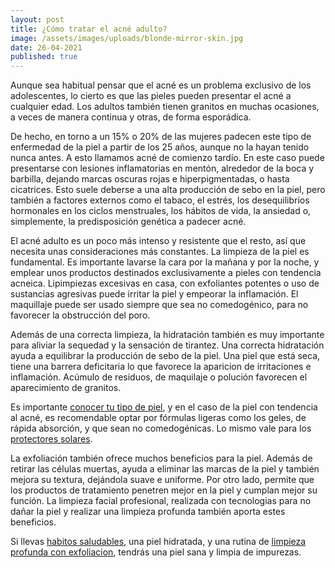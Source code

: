```yaml
---
layout: post
title: ¿Cómo tratar el acné adulto?
image: /assets/images/uploads/blonde-mirror-skin.jpg
date: 26-04-2021
published: true
---
```

Aunque sea habitual pensar que el acné es un problema exclusivo de los adolescentes, lo cierto es que las pieles pueden presentar el acné a cualquier edad. Los adultos también tienen granitos en muchas ocasiones, a veces de manera continua y otras, de forma esporádica.

De hecho, en torno a un 15% o 20% de las mujeres padecen este tipo de enfermedad de la piel a partir de los 25 años, aunque no la hayan tenido nunca antes.  A esto llamamos acné de comienzo tardío. En este caso puede presentarse con lesiones inflamatorias en mentón, alrededor de la boca y barbilla, dejando marcas oscuras rojas e hiperpigmentadas, o hasta cicatrices. Esto suele deberse a una alta producción de sebo en la piel, pero también a factores externos como el tabaco, el estrés, los desequilibrios hormonales en los ciclos menstruales, los hábitos de vida, la ansiedad o, simplemente, la predisposición genética a padecer acné.

El acné adulto es un poco más intenso y resistente que el resto, así que necesita unas consideraciones más constantes. La limpieza de la piel es fundamental. Es importante lavarse la cara por la mañana y por la noche, y emplear unos productos destinados exclusivamente a pieles con tendencia acneica. Lipimpiezas excesivas en casa, con exfoliantes potentes o uso de sustancias agresivas puede irritar la piel y empeorar la inflamación. El maquillaje puede ser usado siempre que sea no comedogénico, para no favorecer la obstrucción del poro. 

Además de una correcta limpieza, la hidratación también es muy importante para aliviar la sequedad y la sensación de tirantez. Una correcta hidratación ayuda a equilibrar la producción de sebo de la piel. Una piel que está seca, tiene una barrera deficitaria lo que favorece la aparicion de irritaciones e inflamación. Acúmulo de residuos, de maquilaje o polución favorecen el aparecimiento de granitos. 

Es importante [conocer tu tipo de piel](/blog/cual-es-tu-tipo-de-piel), y en el caso de la piel con tendencia al acné, es recomendable optar por fórmulas ligeras como los geles, de rápida absorción, y que sean no comedogénicas. Lo mismo vale para los [protectores solares](https://www.instagram.com/tv/CAufUH-H6Hn).

La exfoliación también ofrece muchos beneficios para la piel. Además de retirar las células muertas, ayuda a eliminar las marcas de la piel y también mejora su textura, dejándola suave e uniforme. Por otro lado, permite que los productos de tratamiento penetren mejor en la piel y cumplan mejor su función. La limpieza facial profesional, realizada con tecnologias para no dañar la piel y realizar una limpieza profunda también aporta estes beneficios. 

Si llevas [habitos saludables](/blog/8-habitos-para-lucir-una-piel-joven-y-bonita), una piel hidratada, y una rutina de [limpieza profunda con exfoliacion](/tratamientos/limpieza-facial-profunda-aquapure), tendrás una piel sana y limpia de impurezas.